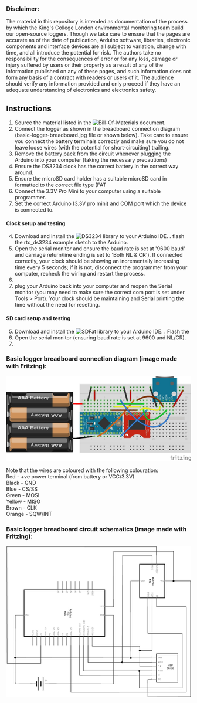 ### Disclaimer: 
The material in this repository is intended as documentation of the process by which the King's College London environmental monitoring team build our open-source loggers. Though we take care to ensure that the pages are accurate as of the date of publication, Arduino software, libraries, electronic components and interface devices are all subject to variation, change with time, and all introduce the potential for risk. The authors take no responsibility for the consequences of error or for any loss, damage or injury suffered by users or their property as a result of any of the information published on any of these pages, and such information does not form any basis of a contract with readers or users of it. The audience should verify any information provided and only proceed if they have an adequate understanding of electronics and electronics safety.

## Instructions
1. Source the material listed in the ![Bill-Of-Materials document]().
2. Connect the logger as shown in the breadboard connection diagram (basic-logger-breadboard.jpg file or shown below). Take care to ensure you connect the battery terminals correctly and make sure you do not leave loose wires (with the potential for short-circuiting) trailing.
3. Remove the battery pack from the circuit whenever plugging the Arduino into your computer (taking the necessary precautions)
4. Ensure the DS3234 clock has the correct battery in the correct way around.
5. Ensure the microSD card holder has a suitable microSD card in formatted to the correct file type (FAT
3. Connect the 3.3V Pro Mini to your computer using a suitable programmer.
4. Set the correct Arduino (3.3V pro mini) and COM port which the device is connected to.
#### Clock setup and testing
4. Download and install the ![DS3234 library](https://github.com/rodan/ds3234) to your Arduino IDE.
. flash the rtc_ds3234 example sketch to the Arduino.
5. Open the serial monitor and ensure the baud rate is set at '9600 baud' and carriage return/line ending is set to 'Both NL & CR'). If connected correctly, your clock should be showing an incrementally increasing time every 5 seconds; if it is not, disconnect the programmer from your computer, recheck the wiring and restart the process.
6. 
7. plug your Arduino back into your computer and reopen the Serial monitor (you may need to make sure the correct com port is set under Tools > Port). Your clock should be maintaining and Serial printing the time without the need for resetting.

#### SD card setup and testing
5. Download and install the ![SDFat library](https://github.com/greiman/SdFat) to your Arduino IDE.
. Flash the 
6. Open the serial monitor (ensuring baud rate is set at 9600 and NL/CR).
7. 


### Basic logger breadboard connection diagram (image made with Fritzing):

![Basic logger breadboard connection diagram](basic-logger-breadboard.jpg)  

Note that the wires are coloured with the following colouration:  
Red - +ve power terminal (from battery or VCC/3.3V)  
Black - GND  
Blue - CS/SS  
Green - MOSI  
Yellow - MISO  
Brown - CLK  
Orange - SQW/INT  

### Basic logger breadboard circuit schematics (image made with Fritzing):

![Basic ](basic-logger-schematic.jpg)
